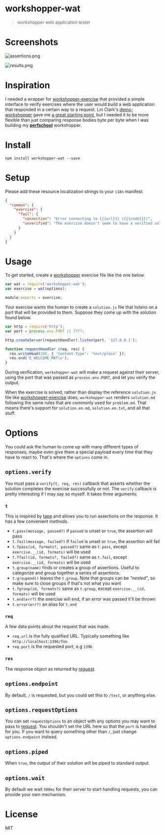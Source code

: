 # workshopper-wat

> workshopper web application tester

# Screenshots

![assertions.png][8]

![results.png][9]

# Inspiration

I needed a wrapper for [workshopper-exercise][1] that provided a simple interface to verify exercises where the user would build a web application that responded in a certain way to a request. Lin Clark's [demo-workshopper][2] gave me [a great starting point][3], but I needed it to be more flexible than just comparing response bodies byte per byte when I was building my [**perfschool**][6] workshopper.

# Install

```shell
npm install workshopper-wat --save
```

# Setup

Please add these resource localization strings to your `i18n` manifest.

```json
{
  "common": {
    "exercise": {
      "fail": {
        "connection": "Error connecting to {{{url}}} ({{{code}}})",
        "unverified": "The exercise doesn't seem to have a verified solution!"
      }
    }
  }
}
```

# Usage

To get started, create a [workshopper][4] exercise file like the one below.

```js
var wat = require('workshopper-wat');
var exercise = wat(options);

module.exports = exercise;
```

Your exercise wants the human to create a `solution.js` file that listens on a port that will be provided to them. Suppose they come up with the solution found below.

```js
var http = require('http');
var port = process.env.PORT || 7777;

http.createServer(requestHandler).listen(port, '127.0.0.1');

function requestHandler (req, res) {
  res.writeHead(200, { 'Content-Type': 'text/plain' });
  res.end('E_WELCOME_MAT\n');
}
```

During verification, `workshopper-wat` will make a request against their server, using the port that was passed as `process.env.PORT`, and let you verify the output.

When the exercise is solved, rather than display the reference `solution.js` file like [workshopper-exercise][1] does, `workshopper-wat` renders `solution.md` following the same rules that are commonly used for `problem.md`. That means there's support for `solution.en.md`, `solution.en.txt`, and all that stuff.

# Options

You could ask the human to come up with many different types of responses, maybe even give them a special payload every time that they have to react to. That's where the `options` come in.

## `options.verify`

You must pass a `verify(t, req, res)` callback that asserts whether the solution completes the exercise successfully or not. The `verify` callback is pretty interesting if I may say so myself. It takes three arguments:

### `t`

This is inspired by [tape][7] and allows you to run assertions on the response. It has a few convenient methods.

- `t.pass(message, passed?)` if `passed` is unset or `true`, the assertion will pass
- `t.fail(message, failed?)` if `failed` is unset or `true`, the assertion will fail
- `t.fpass(id, formats?, passed?)` same as `t.pass`, except `exercise.__(id, formats)` will be used
- `t.ffail(id, formats?, failed?)` same as `t.fail`, except `exercise.__(id, formats)` will be used
- `t.group(name)` finds or creates a group of assertions. Useful to categorize and group together a series of assertions.
- `t.groupend()` leaves the `t.group`. Note that groups can be _"nested"_, so make sure to close groups if that's not what you want
- `t.fgroup(id, formats?)` same as `t.group`, except `exercise.__(id, formats)` will be used
- `t.end(err?)` the exercise will end, if an error was passed it'll be thrown
- `t.error(err?)` an alias for `t.end`

### `req`

A few data points about the request that was made.

- `req.url` is the fully qualified URL. Typically something like `http://localhost:1396/foo`
- `req.port` is the requested port, e.g `1396`

### `res`

The response object as returned by [request][5].

## `options.endpoint`

By default, `/` is requested, but you could set this to `/test`, or anything else.

## `options.requestOptions`

You can set `requestOptions` to an object with any options you may want to pass to [request][5]. You shouldn't set the URL here so that the `port` is handled for you. If you want to query something other than `/`, just change `options.endpoint` instead.

## `options.piped`

When `true`, the output of their solution will be piped to standard output.

## `options.wait`

By default we wait `500ms` for their server to start handling requests, you can provide your own mechanism.

# License

MIT

[1]: https://github.com/workshopper/workshopper-exercise
[2]: https://github.com/linclark/demo-workshopper
[3]: https://github.com/linclark/demo-workshopper/blob/master/exercises/test_exercise/exercise.js
[4]: https://github.com/workshopper/workshopper
[5]: https://github.com/request/request
[6]: https://github.com/bevacqua/perfschool
[7]: https://github.com/substack/tape
[8]: https://github.com/bevacqua/workshopper-wat/blob/master/resources/assertions.png
[9]: https://github.com/bevacqua/workshopper-wat/blob/master/resources/results.png
